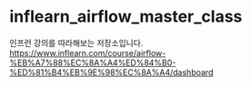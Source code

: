 # inflearn_airflow_master_class

인프런 강의를 따라해보는 저장소입니다.
https://www.inflearn.com/course/airflow-%EB%A7%88%EC%8A%A4%ED%84%B0-%ED%81%B4%EB%9E%98%EC%8A%A4/dashboard
